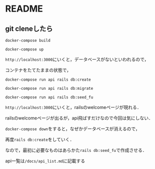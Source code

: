 # README

## git cleneしたら

`docker-compose build`

`docker-compose up`

`http://localhost:3000`にいくと，データベースがないといわれるので，

コンテナをたてたままの状態で，

`docker-compose run api rails db:create`

`docker-compose run api rails db:migrate`

`docker-compose run api rails db:seed_fu`

`http://localhost:3000`にいくと，railsのwelcomeページが現れる．

railsのwelcomeページが出るが，api飛ばすだけなので今回は気にしない．

`docker-compose down`をすると，なぜかデータベースが消えるので，

再度`rails db:create`をしていく．

なので，最初に必要なものはあらかた`rails db:seed_fu`で作成させる．

api一覧は`/docs/api_list.md`に記載する
